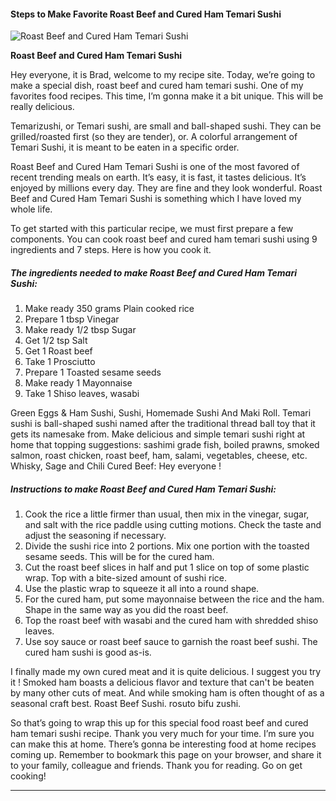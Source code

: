             

#### Steps to Make Favorite Roast Beef and Cured Ham Temari Sushi

![Roast Beef and Cured Ham Temari Sushi](https://img-global.cpcdn.com/recipes/4784691673563136/751x532cq70/roast-beef-and-cured-ham-temari-sushi-recipe-main-photo.jpg)

**Roast Beef and Cured Ham Temari Sushi**

Hey everyone, it is Brad, welcome to my recipe site. Today, we’re going to make a special dish, roast beef and cured ham temari sushi. One of my favorites food recipes. This time, I’m gonna make it a bit unique. This will be really delicious.

Temarizushi, or Temari sushi, are small and ball-shaped sushi. They can be grilled/roasted first (so they are tender), or. A colorful arrangement of Temari Sushi, it is meant to be eaten in a specific order.

Roast Beef and Cured Ham Temari Sushi is one of the most favored of recent trending meals on earth. It’s easy, it is fast, it tastes delicious. It’s enjoyed by millions every day. They are fine and they look wonderful. Roast Beef and Cured Ham Temari Sushi is something which I have loved my whole life.

To get started with this particular recipe, we must first prepare a few components. You can cook roast beef and cured ham temari sushi using 9 ingredients and 7 steps. Here is how you cook it.

##### The ingredients needed to make Roast Beef and Cured Ham Temari Sushi:

1.  Make ready 350 grams Plain cooked rice
2.  Prepare 1 tbsp Vinegar
3.  Make ready 1/2 tbsp Sugar
4.  Get 1/2 tsp Salt
5.  Get 1 Roast beef
6.  Take 1 Prosciutto
7.  Prepare 1 Toasted sesame seeds
8.  Make ready 1 Mayonnaise
9.  Take 1 Shiso leaves, wasabi

Green Eggs & Ham Sushi, Sushi, Homemade Sushi And Maki Roll. Temari sushi is ball-shaped sushi named after the traditional thread ball toy that it gets its namesake from. Make delicious and simple temari sushi right at home that topping suggestions: sashimi grade fish, boiled prawns, smoked salmon, roast chicken, roast beef, ham, salami, vegetables, cheese, etc. Whisky, Sage and Chili Cured Beef: Hey everyone !

##### Instructions to make Roast Beef and Cured Ham Temari Sushi:

1.  Cook the rice a little firmer than usual, then mix in the vinegar, sugar, and salt with the rice paddle using cutting motions. Check the taste and adjust the seasoning if necessary.
2.  Divide the sushi rice into 2 portions. Mix one portion with the toasted sesame seeds. This will be for the cured ham.
3.  Cut the roast beef slices in half and put 1 slice on top of some plastic wrap. Top with a bite-sized amount of sushi rice.
4.  Use the plastic wrap to squeeze it all into a round shape.
5.  For the cured ham, put some mayonnaise between the rice and the ham. Shape in the same way as you did the roast beef.
6.  Top the roast beef with wasabi and the cured ham with shredded shiso leaves.
7.  Use soy sauce or roast beef sauce to garnish the roast beef sushi. The cured ham sushi is good as-is.

I finally made my own cured meat and it is quite delicious. I suggest you try it ! Smoked ham boasts a delicious flavor and texture that can't be beaten by many other cuts of meat. And while smoking ham is often thought of as a seasonal craft best. Roast Beef Sushi. rosuto bifu zushi.

So that’s going to wrap this up for this special food roast beef and cured ham temari sushi recipe. Thank you very much for your time. I’m sure you can make this at home. There’s gonna be interesting food at home recipes coming up. Remember to bookmark this page on your browser, and share it to your family, colleague and friends. Thank you for reading. Go on get cooking!

* * *